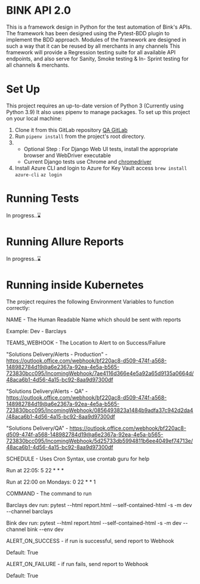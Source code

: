 # BINK API 2.0

This is a framework design in Python for the test automation of Bink's APIs.
The framework has been designed using the Pytest-BDD plugin to implement  the BDD approach.
Modules of the framework are designed in such a way that it can be reused by all merchants in any channels
This framework will provide a Regression testing suite for all available API endpoints, and also serve for Sanity,
Smoke testing & In- Sprint testing for all channels & merchants.


# Set Up
This project requires an up-to-date version of Python 3 (Currently using Python 3.9)
It also uses pipenv to manage packages.
To set up this project on your local machine:
1. Clone it from this GitLab repository [QA GitLab](git@git.bink.com:QA/bink-api-v2-automation-suite.git)
2. Run `pipenv install` from the project's root directory.
3. * Optional Step : For Django Web UI tests, install the appropriate browser and WebDriver executable
    * Current Django tests use Chrome and
     [chromedriver](https://chromedriver.chromium.org/downloads) 
4. Install Azure CLI and login to Azure for Key Vault access
    `brew install azure-cli`
    `az login`

# Running Tests

In progress..⌛️

# Running Allure Reports

In progress..⌛️


# Running inside Kubernetes
The project requires the following Environment Variables to function correctly:


NAME - The Human Readable Name which should be sent with reports

Example: Dev - Barclays




TEAMS_WEBHOOK - The Location to Alert to on Success/Failure

"Solutions Delivery/Alerts - Production" - https://outlook.office.com/webhook/bf220ac8-d509-474f-a568-148982784d19@a6e2367a-92ea-4e5a-b565-723830bcc095/IncomingWebhook/7ae4116d366e4e5a92a65d9135a0664d/48aca6b1-4d56-4a15-bc92-8aa9d97300df

"Solutions Delivery/Alerts - QA" - https://outlook.office.com/webhook/bf220ac8-d509-474f-a568-148982784d19@a6e2367a-92ea-4e5a-b565-723830bcc095/IncomingWebhook/0856493823a1484b9adfa37c942d2da4/48aca6b1-4d56-4a15-bc92-8aa9d97300df

"Solutions Delivery/QA" - https://outlook.office.com/webhook/bf220ac8-d509-474f-a568-148982784d19@a6e2367a-92ea-4e5a-b565-723830bcc095/IncomingWebhook/5d25733db5994811b6ee4049ef74713e/48aca6b1-4d56-4a15-bc92-8aa9d97300df




SCHEDULE - Uses Cron Syntax, use crontab guru for help

Run at 22:05: 5 22 * * *

Run at 22:00 on Mondays: 0 22 * * 1




COMMAND - The command to run

Barclays dev run: pytest --html report.html --self-contained-html -s -m dev --channel barclays

Bink dev run: pytest --html report.html --self-contained-html -s -m dev --channel bink --env dev




ALERT_ON_SUCCESS - if run is successful, send report to Webhook

Default: True




ALERT_ON_FAILURE - if run fails, send report to Webhook

Default: True